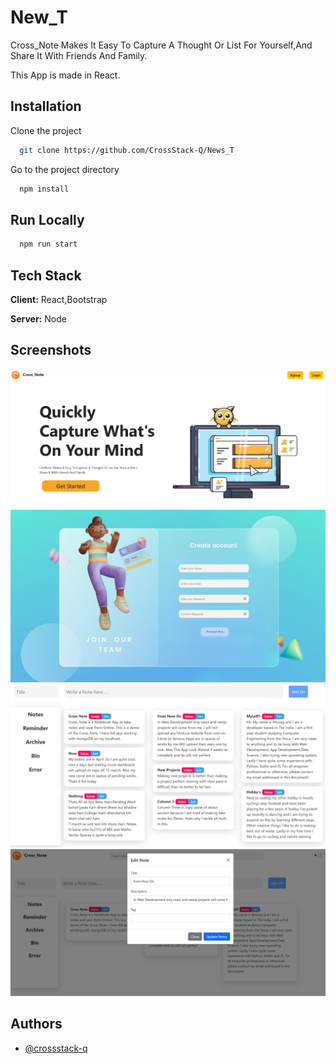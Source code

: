 # New_T

Cross_Note Makes It Easy To Capture A Thought Or List For
Yourself,And Share It With Friends And Family.

This App is made in React.



## Installation

Clone the project

```bash
  git clone https://github.com/CrossStack-Q/News_T
```
Go to the project directory
```bash
  npm install
```

## Run Locally

```bash
  npm run start
```




## Tech Stack

**Client:** React,Bootstrap

**Server:** Node


## Screenshots

![App Screenshot](https://github.com/CrossStack-Q/Cross_Note/blob/main/assets/Home.png?raw=true)
![App Screenshot](https://github.com/CrossStack-Q/Cross_Note/blob/main/assets/SIgnUp.png?raw=true)
![App Screenshot](https://github.com/CrossStack-Q/Cross_Note/blob/main/assets/Note.png?raw=true)
![App Screenshot](https://github.com/CrossStack-Q/Cross_Note/blob/main/assets/Edit.png?raw=true)


## Authors

- [@crossstack-q](https://www.github.com/crossstack-q)
